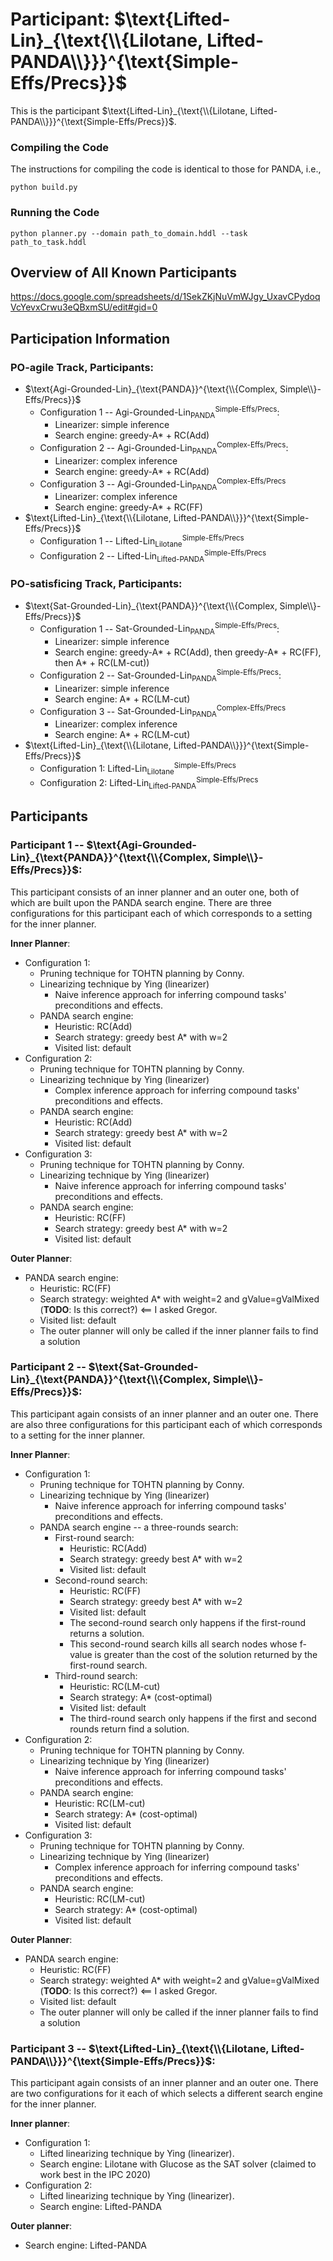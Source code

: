 # Participant: $\text{Lifted-Lin}_{\text{\\{Lilotane, Lifted-PANDA\\}}}^{\text{Simple-Effs/Precs}}$
This is the participant $\text{Lifted-Lin}_{\text{\\{Lilotane, Lifted-PANDA\\}}}^{\text{Simple-Effs/Precs}}$. 

### Compiling the Code
The instructions for compiling the code is identical to those for PANDA, i.e.,
```
python build.py
```
### Running the Code
```
python planner.py --domain path_to_domain.hddl --task path_to_task.hddl
```

## Overview of All Known Participants

https://docs.google.com/spreadsheets/d/1SekZKjNuVmWJgy_UxavCPydoqVcYevxCrwu3eQBxmSU/edit#gid=0


## Participation Information

### PO-agile Track, Participants:

- $\text{Agi-Grounded-Lin}_{\text{PANDA}}^{\text{\\{Complex, Simple\\}-Effs/Precs}}$
  * Configuration 1 -- $\text{Agi-Grounded-Lin}_{\text{PANDA}}^{\text{Simple-Effs/Precs}}$:
    + Linearizer: simple inference
    + Search engine: greedy-A* + RC(Add)
  * Configuration 2 -- $\text{Agi-Grounded-Lin}_{\text{PANDA}}^{\text{Complex-Effs/Precs}}$:
    + Linearizer: complex inference
    + Search engine: greedy-A* + RC(Add)
  * Configuration 3 -- $\text{Agi-Grounded-Lin}_{\text{PANDA}}^{\text{Complex-Effs/Precs}}$
    + Linearizer: complex inference
    + Search engine: greedy-A* + RC(FF)
- $\text{Lifted-Lin}_{\text{\\{Lilotane, Lifted-PANDA\\}}}^{\text{Simple-Effs/Precs}}$
  * Configuration 1 -- $\text{Lifted-Lin}_{\text{Lilotane}}^{\text{Simple-Effs/Precs}}$
  * Configuration 2 -- $\text{Lifted-Lin}_{\text{Lifted-PANDA}}^{\text{Simple-Effs/Precs}}$


### PO-satisficing Track, Participants:

- $\text{Sat-Grounded-Lin}_{\text{PANDA}}^{\text{\\{Complex, Simple\\}-Effs/Precs}}$
  * Configuration 1 -- $\text{Sat-Grounded-Lin}_{\text{PANDA}}^{\text{Simple-Effs/Precs}}$:
    + Linearizer: simple inference
    + Search engine: greedy-A* + RC(Add), then greedy-A* + RC(FF), then A* + RC(LM-cut)) 
  * Configuration 2 -- $\text{Sat-Grounded-Lin}_{\text{PANDA}}^{\text{Simple-Effs/Precs}}$:
    + Linearizer: simple inference
    + Search engine: A* + RC(LM-cut)
  * Configuration 3 -- $\text{Sat-Grounded-Lin}_{\text{PANDA}}^{\text{Complex-Effs/Precs}}$ 
    + Linearizer: complex inference
    + Search engine: A* + RC(LM-cut)
- $\text{Lifted-Lin}_{\text{\\{Lilotane, Lifted-PANDA\\}}}^{\text{Simple-Effs/Precs}}$
  * Configuration 1: $\text{Lifted-Lin}_{\text{Lilotane}}^{\text{Simple-Effs/Precs}}$
  * Configuration 2: $\text{Lifted-Lin}_{\text{Lifted-PANDA}}^{\text{Simple-Effs/Precs}}$

## Participants

### Participant 1 -- $\text{Agi-Grounded-Lin}_{\text{PANDA}}^{\text{\\{Complex, Simple\\}-Effs/Precs}}$:

This participant consists of an inner planner and an outer one, both of which are built upon the PANDA search engine. There are three configurations for this participant each of which corresponds to a setting for the inner planner.

**Inner Planner**:
- Configuration 1:
    + Pruning technique for TOHTN planning by Conny.
    + Linearizing technique by Ying (linearizer)
        * Naive inference approach for inferring compound tasks' preconditions and effects.
    + PANDA search engine:
        * Heuristic: RC(Add)
        * Search strategy: greedy best A* with w=2
        * Visited list: default 
- Configuration 2:
    + Pruning technique for TOHTN planning by Conny.
    + Linearizing technique by Ying (linearizer)
        * Complex inference approach for inferring compound tasks' preconditions and effects.
    + PANDA search engine:
        * Heuristic: RC(Add)
        * Search strategy: greedy best A* with w=2
        * Visited list: default 
- Configuration 3:
    + Pruning technique for TOHTN planning by Conny.
    + Linearizing technique by Ying (linearizer)
        * Naive inference approach for inferring compound tasks' preconditions and effects.
    + PANDA search engine:
        * Heuristic: RC(FF)
        * Search strategy: greedy best A* with w=2
        * Visited list: default 

**Outer Planner**:
- PANDA search engine:
    * Heuristic: RC(FF)
    * Search strategy: weighted A* with weight=2 and gValue=gValMixed (**TODO**: Is this correct?) <== I asked Gregor.
    * Visited list: default 
    * The outer planner will only be called if the inner planner fails to find a solution

### Participant 2 -- $\text{Sat-Grounded-Lin}_{\text{PANDA}}^{\text{\\{Complex, Simple\\}-Effs/Precs}}$:
This participant again consists of an inner planner and an outer one. There are also three configurations for this participant each of which corresponds to a setting for the inner planner.

**Inner Planner**:
- Configuration 1:
    + Pruning technique for TOHTN planning by Conny.
    + Linearizing technique by Ying (linearizer)
        * Naive inference approach for inferring compound tasks' preconditions and effects.
    + PANDA search engine -- a three-rounds search:
        * First-round search:
            + Heuristic: RC(Add)
            + Search strategy: greedy best A* with w=2
            + Visited list: default
        * Second-round search:
            + Heuristic: RC(FF)
            + Search strategy: greedy best A* with w=2
            + Visited list: default 
            + The second-round search only happens if the first-round returns a solution.
            + This second-round search kills all search nodes whose f-value is greater than the cost of the solution returned by the first-round search.
        * Third-round search:
            + Heuristic: RC(LM-cut)
            + Search strategy: A* (cost-optimal)
            + Visited list: default 
            + The third-round search only happens if the first and second rounds return find a solution.
- Configuration 2:
    + Pruning technique for TOHTN planning by Conny.
    + Linearizing technique by Ying (linearizer)
        * Naive inference approach for inferring compound tasks' preconditions and effects.
    + PANDA search engine:
        + Heuristic: RC(LM-cut)
        + Search strategy: A* (cost-optimal)
        + Visited list: default
- Configuration 3:
    + Pruning technique for TOHTN planning by Conny.
    + Linearizing technique by Ying (linearizer)
        * Complex inference approach for inferring compound tasks' preconditions and effects.
    + PANDA search engine:
        + Heuristic: RC(LM-cut)
        + Search strategy: A* (cost-optimal)
        + Visited list: default

**Outer Planner**:
+ PANDA search engine:
    * Heuristic: RC(FF)
    * Search strategy: weighted A* with weight=2 and gValue=gValMixed (**TODO**: Is this correct?) <== I asked Gregor.
    * Visited list: default 
    * The outer planner will only be called if the inner planner fails to find a solution

    
    
### Participant 3 -- $\text{Lifted-Lin}_{\text{\\{Lilotane, Lifted-PANDA\\}}}^{\text{Simple-Effs/Precs}}$:
This participant again consists of an inner planner and an outer one. There are two configurations for it each of which selects a different search engine for the inner planner.

**Inner planner**:
+ Configuration 1:
    * Lifted linearizing technique by Ying (linearizer).
    * Search engine: Lilotane with Glucose as the SAT solver (claimed to work best in the IPC 2020)
+ Configuration 2:
    * Lifted linearizing technique by Ying (linearizer).
    * Search engine: Lifted-PANDA

**Outer planner**:
+ Search engine: Lifted-PANDA

